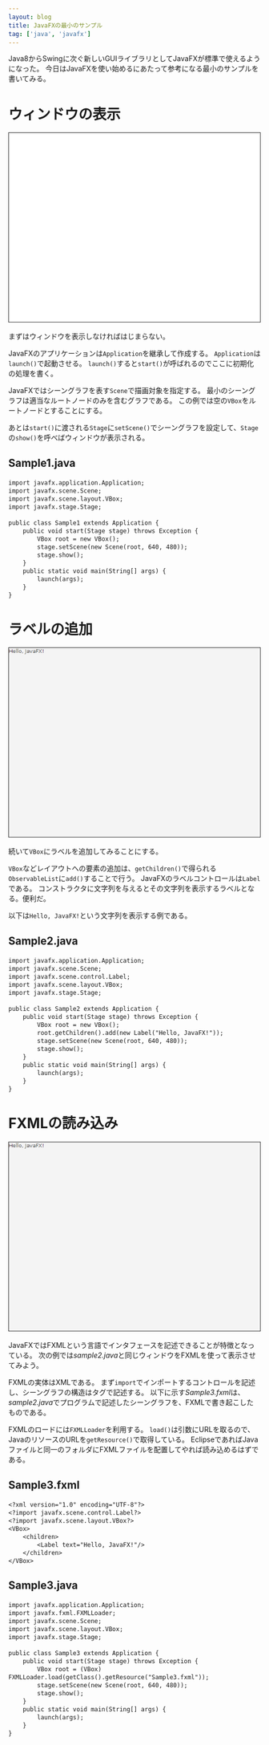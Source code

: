 ```yaml
---
layout: blog
title: JavaFXの最小のサンプル
tag: ['java', 'javafx']
---
```




Java8からSwingに次ぐ新しいGUIライブラリとしてJavaFXが標準で使えるようになった。
今日はJavaFXを使い始めるにあたって参考になる最小のサンプルを書いてみる。

# ウィンドウの表示

![Sample1](/assets/2014_06_26_sample1.png)

まずはウィンドウを表示しなければはじまらない。

JavaFXのアプリケーションは`Application`を継承して作成する。
`Application`は`launch()`で起動させる。
`launch()`すると`start()`が呼ばれるのでここに初期化の処理を書く。

JavaFXではシーングラフを表す`Scene`で描画対象を指定する。
最小のシーングラフは適当なルートノードのみを含むグラフである。
この例では空の`VBox`をルートノードとすることにする。

あとは`start()`に渡される`Stage`に`setScene()`でシーングラフを設定して、`Stage`の`show()`を呼べばウィンドウが表示される。

## Sample1.java

~~~~
import javafx.application.Application;
import javafx.scene.Scene;
import javafx.scene.layout.VBox;
import javafx.stage.Stage;

public class Sample1 extends Application {
	public void start(Stage stage) throws Exception {
		VBox root = new VBox();
		stage.setScene(new Scene(root, 640, 480));
		stage.show();
	}
	public static void main(String[] args) {
		launch(args);
	}
}
~~~~

# ラベルの追加

![Sample2](/assets/2014_06_26_sample2.png)

続いて`VBox`にラベルを追加してみることにする。

`VBox`などレイアウトへの要素の追加は、`getChildren()`で得られる`ObservableList`に`add()`することで行う。
JavaFXのラベルコントロールは`Label`である。
コンストラクタに文字列を与えるとその文字列を表示するラベルとなる。便利だ。

以下は`Hello, JavaFX!`という文字列を表示する例である。

## Sample2.java

~~~~
import javafx.application.Application;
import javafx.scene.Scene;
import javafx.scene.control.Label;
import javafx.scene.layout.VBox;
import javafx.stage.Stage;

public class Sample2 extends Application {
	public void start(Stage stage) throws Exception {
		VBox root = new VBox();
		root.getChildren().add(new Label("Hello, JavaFX!"));
		stage.setScene(new Scene(root, 640, 480));
		stage.show();
	}
	public static void main(String[] args) {
		launch(args);
	}
}
~~~~

# FXMLの読み込み

![Sample3](/assets/2014_06_26_sample3.png)

JavaFXではFXMLという言語でインタフェースを記述できることが特徴となっている。
次の例では*sample2.java*と同じウィンドウをFXMLを使って表示させてみよう。

FXMLの実体はXMLである。
まず`import`でインポートするコントロールを記述し、シーングラフの構造はタグで記述する。
以下に示す*Sample3.fxml*は、*sample2.java*でプログラムで記述したシーングラフを、FXMLで書き起こしたものである。

FXMLのロードには`FXMLLoader`を利用する。
`load()`は引数にURLを取るので、JavaのリソースのURLを`getResource()`で取得している。
EclipseであればJavaファイルと同一のフォルダにFXMLファイルを配置してやれば読み込めるはずである。

## Sample3.fxml

~~~~
<?xml version="1.0" encoding="UTF-8"?>
<?import javafx.scene.control.Label?>
<?import javafx.scene.layout.VBox?>
<VBox>
	<children>
		<Label text="Hello, JavaFX!"/>
	</children>
</VBox>
~~~~

## Sample3.java

~~~~
import javafx.application.Application;
import javafx.fxml.FXMLLoader;
import javafx.scene.Scene;
import javafx.scene.layout.VBox;
import javafx.stage.Stage;

public class Sample3 extends Application {
	public void start(Stage stage) throws Exception {
		VBox root = (VBox) FXMLLoader.load(getClass().getResource("Sample3.fxml"));
		stage.setScene(new Scene(root, 640, 480));
		stage.show();
	}
	public static void main(String[] args) {
		launch(args);
	}
}
~~~~
